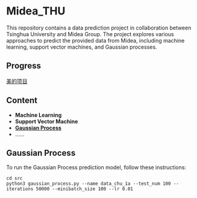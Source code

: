 # Midea_THU
This repository contains a data prediction project in collaboration between Tsinghua University and Midea Group. The project explores various approaches to predict the provided data from Midea, including machine learning, support vector machines, and Gaussian processes.

## Progress
[美的项目](https://docs.qq.com/sheet/DVUZLWkRaamdBcGJj?tab=BB08J2)

## Content
* **Machine Learning**
* **Support Vector Machine**
* <a href="#gp"> **Gaussian Process** </a>
* ......

## <a id='gp'> **Gaussian Process** </a>
To run the Gaussian Process prediction model, follow these instructions:
```
cd src
python3 gaussian_process.py --name data_chu_1a --test_num 100 --iterations 50000 --minibatch_size 100 --lr 0.01
```

